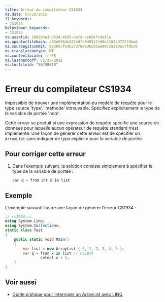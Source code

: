 ```yaml
---
title: Erreur du compilateur CS1934
ms.date: 07/20/2015
f1_keywords:
- CS1934
helpviewer_keywords:
- CS1934
ms.assetid: 18624be3-d534-4695-bafd-cc664fcde15e
ms.openlocfilehash: a65e0f8de222e0fc049937c00e41837d7777dbad
ms.sourcegitcommit: 6b308cf6d627d78ee36dbbae8972a310ac7fd6c8
ms.translationtype: MT
ms.contentlocale: fr-FR
ms.lasthandoff: 01/23/2019
ms.locfileid: "56798619"
---
```

# <a name="compiler-error-cs1934"></a>Erreur du compilateur CS1934
Impossible de trouver une implémentation du modèle de requête pour le type source 'type'. 'méthode' introuvable. Spécifiez explicitement le type de la variable de portée 'nom'.  
  
 Cette erreur se produit si une expression de requête spécifie une source de données pour laquelle aucun opérateur de requête standard n’est implémenté. Une façon de générer cette erreur est de spécifier un `ArrayList` sans indiquer de type explicite pour la variable de portée.  
  
## <a name="to-correct-this-error"></a>Pour corriger cette erreur  
  
1.  Dans l’exemple suivant, la solution consiste simplement à spécifier le type de la variable de portée :  
  
    ```csharp  
    var q = from int x in list  
    ```  
  
## <a name="example"></a>Exemple  
 L’exemple suivant illustre une façon de générer l’erreur CS1934 :  
  
```csharp  
// cs1934.cs  
using System.Linq;  
using System.Collections;  
static class Test  
{  
    public static void Main()  
    {  
        var list = new ArrayList { 0, 1, 2, 3, 4, 5 };  
        var q = from x in list // CS1934  
                select x + 1;  
    }  
}  
```  
  
## <a name="see-also"></a>Voir aussi

- [Guide pratique pour Interroger un ArrayList avec LINQ](../../csharp/programming-guide/concepts/linq/how-to-query-an-arraylist-with-linq.md)

